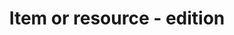 ---
title: 'Item or resource - edition'
field: 'is.extent.edition'
slug: 'resource-description-edition'
required: False
policy: 'Free value. Single value only.'
---